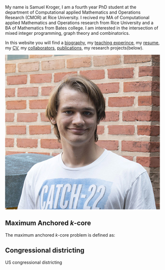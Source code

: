 
My name is Samuel Kroger, I am a fourth year PhD student at the department of Computational applied Mathematics and Operations Research (CMOR) at Rice University.
I recived my MA of Computational applied Mathematics and Operations research from Rice University and a BA of Mathematics from Bates college.
I am interested in the intersection of mixed integer programming, graph theory and combinatorics.

In this website you will find a [biography](pages/bio.md), my [teaching experince](pages/teaching.md), my [resume](pdfs/Samuel_Kroger_Resume.pdf), my [CV](pdfs/Samuel_Kroger_cv.pdf), my [collaborators](collaborators), [publications](pages/publications), my research projects(below).

![An image of me, Samuel Kroger](images/samuel_kroger.jpg)

## Maximum Anchored $k$-core

The maximum anchored $k$-core problem is defined as:

## Congressional districting

US congressional districting